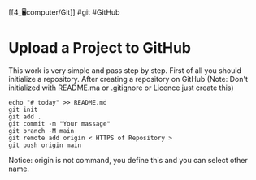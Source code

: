 [[4_🖥computer/Git]]
#git #GitHub
# Upload a Project to GitHub
This work is very simple and pass step by step. First of all you should initialize a repository. After creating a repository on GitHub (Note: Don't initialized with README.ma or .gitignore or Licence just create this)

```git
echo "# today" >> README.md
git init 
git add .
git commit -m "Your massage"
git branch -M main
git remote add origin < HTTPS of Repository >
git push origin main
```


Notice: origin is not command, you define this and you can select other name.